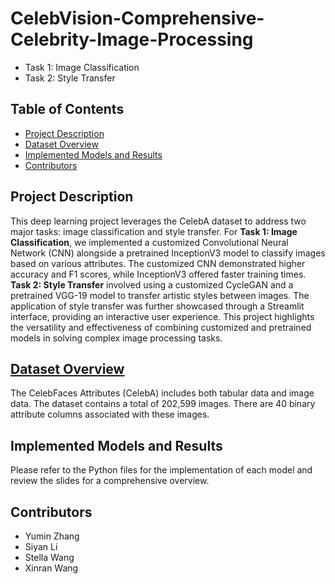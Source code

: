 # CelebVision-Comprehensive-Celebrity-Image-Processing
- Task 1: Image Classification
- Task 2: Style Transfer

## Table of Contents
- [Project Description](#project-description)
- [Dataset Overview](#dataset-overview)
- [Implemented Models and Results](#implemented-models-and-results)
- [Contributors](#contributors)

## Project Description
This deep learning project leverages the CelebA dataset to address two major tasks: image classification and style transfer. For **Task 1: Image Classification**, we implemented a customized Convolutional Neural Network (CNN) alongside a pretrained InceptionV3 model to classify images based on various attributes. The customized CNN demonstrated higher accuracy and F1 scores, while InceptionV3 offered faster training times. **Task 2: Style Transfer** involved using a customized CycleGAN and a pretrained VGG-19 model to transfer artistic styles between images. The application of style transfer was further showcased through a Streamlit interface, providing an interactive user experience. This project highlights the versatility and effectiveness of combining customized and pretrained models in solving complex image processing tasks.

## [Dataset Overview](https://www.kaggle.com/datasets/jessicali9530/celeba-dataset)
The CelebFaces Attributes (CelebA) includes both tabular data and image data. The dataset contains a total of 202,599 images. There are 40 binary attribute columns associated with these images. 

## Implemented Models and Results
Please refer to the Python files for the implementation of each model and review the slides for a comprehensive overview.

## Contributors
- Yumin Zhang
- Siyan Li
- Stella Wang
- Xinran Wang
